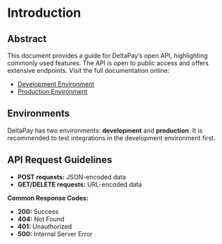 # Introduction

## Abstract
This document provides a guide for DeltaPay’s open API, highlighting commonly used features. The API is open to public access and offers extensive endpoints. Visit the full documentation online:
- [Development Environment](https://api.dev.deltacrypt.net/docs)
- [Production Environment](https://api.beta.deltacrypt.net/docs)

## Environments
DeltaPay has two environments: **development** and **production**. It is recommended to test integrations in the development environment first.

## API Request Guidelines
- **POST requests:** JSON-encoded data
- **GET/DELETE requests:** URL-encoded data

**Common Response Codes:**
- **200:** Success
- **404:** Not Found
- **401:** Unauthorized
- **500:** Internal Server Error
